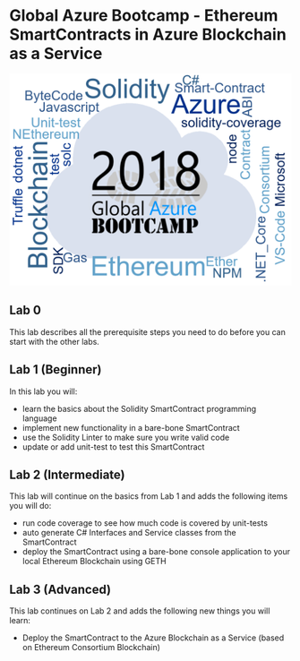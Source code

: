 # Global Azure Bootcamp - Ethereum SmartContracts in Azure Blockchain as a Service

![WordCloud](wordcloud.png)

## Lab 0

This lab describes all the prerequisite steps you need to do before you can start with the other labs.

## Lab 1 (Beginner)

In this lab you will:

- learn the basics about the Solidity SmartContract programming language
- implement new functionality in a bare-bone SmartContract
- use the Solidity Linter to make sure you write valid code
- update or add unit-test to test this SmartContract

## Lab 2 (Intermediate)

This lab will continue on the basics from Lab 1 and adds the following items you will do:

- run code coverage to see how much code is covered by unit-tests
- auto generate C# Interfaces and Service classes from the SmartContract
- deploy the SmartContract using a bare-bone console application to your local Ethereum Blockchain using GETH

## Lab 3 (Advanced)

This lab continues on Lab 2 and adds the following new things you will learn:

- Deploy the SmartContract to the Azure Blockchain as a Service (based on Ethereum Consortium Blockchain)